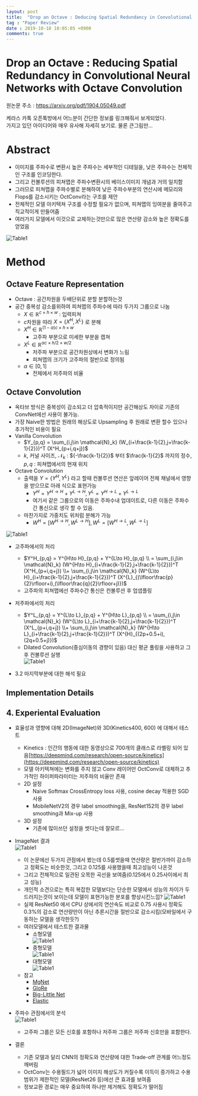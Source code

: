 ```yaml
---
layout: post
title:  "Drop an Octave : Deducing Spatial Redundancy in Convolutional Neural networks with Octave Convolution"
tag : "Paper Review"
date : 2019-10-18 10:05:05 +0900
comments: true
---
```


# Drop an Octave : Reducing Spatial Redundancy in Convolutional Neural Networks with Octave Convolution

원논문 주소 : https://arxiv.org/pdf/1904.05049.pdf

케라스 카톡 오픈톡방에서 어느분이 간단한 정보를 링크해줘서 보게되었다.  
가지고 있던 아이디어와 매우 유사해 자세히 보기로. 물론 큰그림만...  


# Abstract

- 이미지를 주파수로 변환시 높은 주파수는 세부적인 디테일을, 낮은 주파수는 전체적인 구조를 인코딩한다.
- 그리고 컨볼루션의 피쳐맵은 주파수변환시의 베이스이미지 개념과 거의 일치함
- 그러므로 피쳐맵을 주파수별로 분해하여 낮은 주파수부분의 연산시에 메모리와 Flops를 감소시키는 OctConv라는 구조를 제안
- 전체적인 모델 아키텍쳐 구조를 수정할 필요가 없으며, 피쳐맵의 잉여분을 줄여주고 직교적이게 만들어줌
- 여러가지 모델에서 이것으로 교체하는것만으로 많은 연산량 감소와 높은 정확도를 얻었음

![Table1](/assets/post/191018-1.png)

# Method
## Octave Feature Representation
- Octave : 공간차원을 두배단위로 분할 분할하는것
- 공간 중복성 감소를위하여 피쳐맵의 주파수에 따라 두가지 그룹으로 나눔
  - $X\in \mathbb{R}^{c \times h\times w}$ : 입력피쳐
  - $c$차원을 따라 $X = \{X^H, X^L\}$ 로 분해
  -  $X^H \in\mathbb{R}^{(1-\alpha)c\times h\times w}$
     - 고주파 부분으로 미세한 부분을 캡쳐
  -  $X^L \in\mathbb{R}^{\alpha c\times h/2\times w/2}$
     - 저주파 부분으로 공간차원상에서 변화가 느림
     - 피쳐맵의 크기가 고주파의 절반으로 정의됨
  -  $\alpha \in [0,1]$ 
     - 전체에서 저주파의 비율
## Octave Convolution
- 옥타브 방식은 중복성이 감소되고 더 압축적이지만 공간해상도 차이로 기존의 ConvNet에선 사용이 불가능.
- 가장 Naive한 방법은 원래의 해상도로 Upsampling 후 원래로 변환 할수 있으나 추가적인 비용이 필요
- Vanilla Convolution 
  - $Y_{p,q} = \sum_{i,j\in \mathcal{N}_k} 
(W_{i+\frac{k-1}{2},j+\frac{k-1}{2}})^T (X^H_{p+i,q+j})$
  - $k$, 커널 사이즈, $\mathcal{N}_k$ : ${-\frac{k-1}{2}}$ 부터 $\frac{k-1}{2}$ 까지의 정수,   $p,q$ : 피쳐맵에서의 현재 위치
- Octave Convolution
  - 출력을 $Y = \{Y^H, Y^L\}$ 라고 할때 컨볼루션 연산은 앞레이어 전체 채널에서 영향을 받으므로 아래 식으로 표현가능
    - $Y^H = Y^{H \to H} + Y^{L \to H}, Y^L = Y^{H \to L} + Y^{L \to L}$ 
    - 여기서 같은 그룹으로의 이동은 주파수내 업데이트로, 다른 이동은 주파수간 통신으로 생각 할 수 있음.
  - 마찬가지로 가중치도 위처럼 분해가 가능
    - $W^H = [W^{H \to H}, W^{L \to H}], W^L = [W^{H \to L}, W^{L \to L}]$
    

![Table1](/assets/post/191018-2.png)

  - 고주파에서의 처리
    - $Y^H_{p,q} = Y^{H\to H}_{p,q} + Y^{L\to H}_{p,q} \\
    = \sum_{i,j\in \mathcal{N}_k} 
    (W^{H\to H}_{i+\frac{k-1}{2},j+\frac{k-1}{2}})^T (X^H_{p+i,q+j}) \\+
    \sum_{i,j\in \mathcal{N}_k} 
    (W^{L\to H}_{i+\frac{k-1}{2},j+\frac{k-1}{2}})^T  
    (X^{L}_{(\lfloor\frac{p}{2}\rfloor+i),(\lfloor\frac{q}{2}\rfloor+j)})$
    - 고주파의 피쳐맵에선 주파수간 통신은 컨볼루션 후 업샙플링
    
  - 저주파에서의 처리
    - $Y^L_{p,q} = Y^{L\to L}_{p,q} + Y^{H\to L}_{p,q} \\
    = \sum_{i,j\in \mathcal{N}_k}
    (W^{L\to L}_{i+\frac{k-1}{2},j+\frac{k-1}{2}})^T (X^L_{p+i,q+j}) \\+
    \sum_{i,j\in \mathcal{N}_k} 
    (W^{H\to L}_{i+\frac{k-1}{2},j+\frac{k-1}{2}})^T
    (X^{H}_{(2p+0.5+i),(2q+0.5+j)})$
    - Dilated Convolution(중심이동의 경향이 있음) 대신 평균 풀링을 사용하고 그후 컨볼루션 실행  
    ![Table1](/assets/post/191018-7.png) 
    

- 3.2 마지막부분에 대한 해석 필요

## Implementation Details


## 4. Experiental Evaluation

- 효율성과 영향에 대해 2D(ImageNet)와 3D(Kinetics400, 600) 에 대해서 테스트
  - Kinetics : 인간의 행동에 대한 동영상으로 700개의 클래스로 라벨링 되어 있음[https://deepmind.com/research/open-source/kinetics](https://deepmind.com/research/open-source/kinetics)
  - 모델 아키텍쳐에는 변화를 주지 않고 Conv 레이어만 OctConv로 대체하고 추가적인 하이퍼파라미터는 저주파의 비율만 존재
  - 2D 설정
    - Naive Softmax CrossEntropy loss 사용, cosine decay 적용한 SGD 사용
    - MobileNetV2의 경우 label smoothing을, ResNet152의 경우 label smoothing과 Mix-up 사용
  - 3D 설정
    - 기존에 많이쓰던 설정을 썻다는데 잘모르...
- ImageNet 결과  
![Table1](/assets/post/191018-4.png)
  
  - 이 논문에선 두가지 관점에서 봤는데 0.5를썻을때 연산량은 절반가까이 감소하고 정확도는 비슷한것, 그리고 0.125를 사용했을때 최고성능이 나온것  
  - 그리고 전체적으로 일관된 오목한 곡선을 보여줌(0.125에서 0.25사이에서 최고 성능)
  - 개인적 소견으로는 특히 복잡한 모델보다는 단순한 모델에서 성능의 차이가 두드러지는것이 보이는데 모델이 표현가능한 분포를 향상시킨느낌?
![Table1](/assets/post/191018-5.png)
  - 실제 ResNet50 에서 CPU 상에서의 연산속도 비교로 0.75 사용시 정확도 0.3%의 감소로 연산량만이 아닌 추론시간을 절반으로 감소시킴(모바일에서 구동하는 모델을 생각한듯?)  
  - 여러모델에서 테스트한 결과물
    - 소형모델  
    ![Table1](/assets/post/191018-10.png)
    - 중형모델  
    ![Table1](/assets/post/191018-9.png)
    - 대형모델  
    ![Table1](/assets/post/191018-8.png)
  - 참고
    - [MgNet](https://arxiv.org/abs/1901.10415)
    - [GloRe](http://openaccess.thecvf.com/content_CVPR_2019/html/Chen_Graph-Based_Global_Reasoning_Networks_CVPR_2019_paper.html)
    - [Big-Little Net](https://arxiv.org/abs/1807.03848)
    - [Elastic](https://arxiv.org/abs/1812.05262)

- 주파수 관점에서의 분석  
![Table1](/assets/post/191018-6.png)
  - 고주파 그룹은 모든 신호를 포함하나 저주파 그룹은 저주파 신호만을 포함한다.

- 결론
  - 기존 모델과 달리 CNN의 정확도와 연산량에 대한 Trade-off 관계를 어느정도 깨버림
  - OctConv는 수용필드가 넓어 이미지 해상도가 커질수록 이득이 증가하고 수용범위가 제한적인 모델(ResNet26 등)에선 큰 효과를 보여줌
  - 정보교환 경로는 매우 중요하여 하나만 제거해도 정확도가 떨어짐